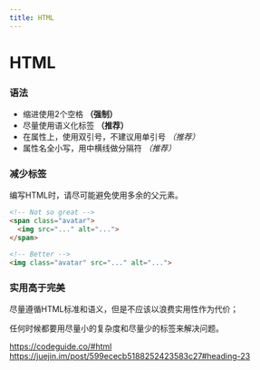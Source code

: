 ```yaml
---
title: HTML
---
```


# HTML

### 语法
* 缩进使用2个空格 **（强制）**
* 尽量使用语义化标签 **（推荐）**
* 在属性上，使用双引号，不建议用单引号 *（推荐）*
* 属性名全小写，用中横线做分隔符 *（推荐）*

### 减少标签
编写HTML时，请尽可能避免使用多余的父元素。
```html
<!-- Not so great -->
<span class="avatar">
  <img src="..." alt="...">
</span>

<!-- Better -->
<img class="avatar" src="..." alt="...">
```

### 实用高于完美
尽量遵循HTML标准和语义，但是不应该以浪费实用性作为代价；<br>

任何时候都要用尽量小的复杂度和尽量少的标签来解决问题。

https://codeguide.co/#html
https://juejin.im/post/599ececb5188252423583c27#heading-23
